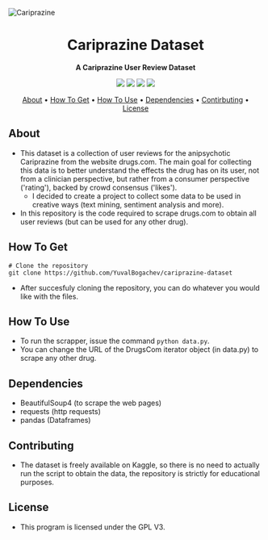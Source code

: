 ![Cariprazine](https://www.google.com/url?sa=i&url=https%3A%2F%2Fbipolarnews.org%2F%3Ftag%3Dcariprazine&psig=AOvVaw1PNVa3fES9evKKHJqZdfbI&ust=1714059373350000&source=images&cd=vfe&opi=89978449&ved=0CBIQjRxqFwoTCKCjxvSW24UDFQAAAAAdAAAAABAD)

<h1 align="center">Cariprazine Dataset</h1>
<p align="center"><b>A Cariprazine User Review Dataset</b></p>

<p align="center"><img src="https://img.shields.io/github/issues/YuvalBogachev/cariprazine-dataset"> <img src="https://img.shields.io/github/forks/YuvalBogachev/cariprazine-dataset"> <img src="https://img.shields.io/github/stars/YuvalBogachev/cariprazine-dataset"> <img src="https://img.shields.io/github/license/YuvalBogachev/cariprazine-dataset?style=flat"></p>

<p align="center">
  <a href="#about">About</a> •
  <a href="#how-to-get">How To Get</a> •
  <a href="#how-to-use">How To Use</a> •
  <a href="#dependencies">Dependencies</a> •
  <a href="#contributing">Contirbuting</a> •
  <a href="#license">License</a>
</p>

## About
- This dataset is a collection of user reviews for the anipsychotic Cariprazine from the website drugs.com. The main goal for collecting this data is to better understand the effects the drug has on its user, not from a clinician perspective, but rather from a consumer perspective ('rating'), backed by crowd consensus ('likes').
    - I decided to create a project to collect some data to be used in creative ways (text mining, sentiment analysis and more).
- In this repository is the code required to scrape drugs.com to obtain all user reviews (but can be used for any other drug).

## How To Get

```
# Clone the repository
git clone https://github.com/YuvalBogachev/cariprazine-dataset
```
- After succesfuly cloning the repository, you can do whatever you would like with the files.

## How To Use
- To run the scrapper, issue the command `python data.py`.
- You can change the URL of the DrugsCom iterator object (in data.py) to scrape any other drug.


## Dependencies
- BeautifulSoup4 (to scrape the web pages)
- requests (http requests)
- pandas (Dataframes)

## Contributing
- The dataset is freely available on Kaggle, so there is no need to actually run the script to obtain the data, the repository is strictly for educational purposes.

## License
- This program is licensed under the GPL V3.

